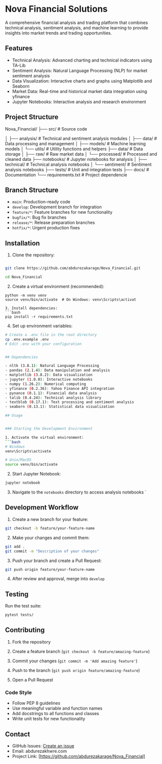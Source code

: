 
# Nova Financial Solutions

A comprehensive financial analysis and trading platform that combines technical analysis, sentiment analysis, and machine learning to provide insights into market trends and trading opportunities.

## Features

- Technical Analysis: Advanced charting and technical indicators using TA-Lib
- Sentiment Analysis: Natural Language Processing (NLP) for market sentiment analysis
- Data Visualization: Interactive charts and graphs using Matplotlib and Seaborn
- Market Data: Real-time and historical market data integration using yfinance
- Jupyter Notebooks: Interactive analysis and research environment

## Project Structure

Nova_Financial/
├── src/               # Source code

│   ├── analysis/     # Technical and sentiment analysis modules
│   ├── data/         # Data processing and management
│   ├── models/       # Machine learning models
│   └── utils/        # Utility functions and helpers
├── data/             # Data storage
│   ├── raw/         # Raw market data
│   └── processed/   # Processed and cleaned data
├── notebooks/        # Jupyter notebooks for analysis
│   ├── technical/   # Technical analysis notebooks
│   └── sentiment/   # Sentiment analysis notebooks
├── tests/           # Unit and integration tests
├── docs/            # Documentation
└── requirements.txt  # Project dependencie

## Branch Structure

- `main`: Production-ready code
- `develop`: Development branch for integration
- `feature/*`: Feature branches for new functionality
- `bugfix/*`: Bug fix branches
- `release/*`: Release preparation branches
- `hotfix/*`: Urgent production fixes

## Installation

1. Clone the repository:
```bash

git clone https://github.com/abdurezakarage/Nova_Financial.git

cd Nova_Financial
```

2. Create a virtual environment (recommended):
```bas
python -m venv venv
source venv/bin/activate  # On Windows: venv\Scripts\activat

3. Install dependencies:
```bash
pip install -r requirements.txt
```


4. Set up environment variables:
```bash
# Create a .env file in the root directory
cp .env.example .env
# Edit .env with your configuration


## Dependencies

- nltk (3.8.1): Natural Language Processing
- pandas (2.1.4): Data manipulation and analysis
- matplotlib (3.8.2): Data visualization
- jupyter (1.0.0): Interactive notebooks
- numpy (1.26.2): Numerical computing
- yfinance (0.2.36): Yahoo Finance API integration
- pynance (0.1.1): Financial data analysis
- talib (0.4.24): Technical analysis library
- textblob (0.17.1): Text processing and sentiment analysis
- seaborn (0.13.1): Statistical data visualization

## Usage


### Starting the Development Environment

1. Activate the virtual environment:
```bash
# Windows
venv\Scripts\activate

# Unix/MacOS
source venv/bin/activate
```

2. Start Jupyter Notebook:

```bash
jupyter notebook
```


3. Navigate to the `notebooks` directory to access analysis notebooks
`

## Development Workflow

1. Create a new branch for your feature:
```bash
git checkout -b feature/your-feature-name
```

2. Make your changes and commit them:
```bash
git add .
git commit -m "Description of your changes"
```

3. Push your branch and create a Pull Request:
```bash
git push origin feature/your-feature-name
```

4. After review and approval, merge into `develop`

## Testing

Run the test suite:
```bash
pytest tests/
```


## Contributing

1. Fork the repository

2. Create a feature branch (`git checkout -b feature/amazing-feature`)
3. Commit your changes (`git commit -m 'Add amazing feature'`)
4. Push to the branch (`git push origin feature/amazing-feature`)
5. Open a Pull Request

### Code Style

- Follow PEP 8 guidelines
- Use meaningful variable and function names
- Add docstrings to all functions and classes
- Write unit tests for new functionality



## Contact

- GitHub Issues: [Create an issue](https://github.com/abdurezakarage/Nova_Financial/issues)
- Email: abdurezakhwre.com
- Project Link: [https://github.com/abdurezakarage/Nova_Financial]

